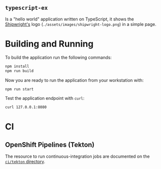 `typescript-ex`
---------------

Is a "hello world" application written on TypeScript, it shows the [Shipwright's][shipwright] logo (`./assets/images/shipwright-logo.png`) in a simple page.

# Building and Running

To build the application run the following commands:

```bash
npm install
npm run build
```

Now you are ready to run the application from your workstation with:


```bash
npm run start
```

Test the application endpoint with `curl`:

```bash
curl 127.0.0.1:8080
```

# CI

## OpenShift Pipelines (Tekton)

The resource to run continuous-integration jobs are documented on the [`ci/tekton` directory](./ci/tekton/).


[shipwright]: https://github.com/shipwright-io
[buildpacksPack]: https://buildpacks.io/docs/tools/pack/